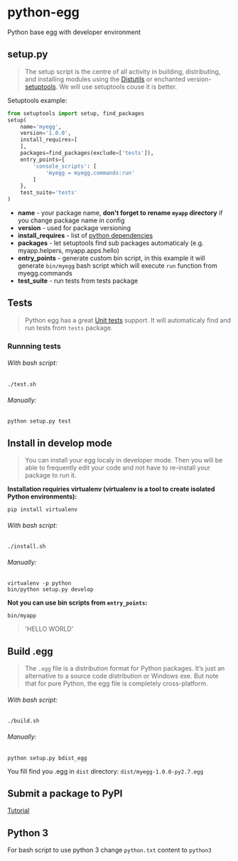 # python-egg
Python base egg with developer environment


## setup.py

> The setup script is the centre of all activity in building, distributing, and installing modules using the [Distutils](https://docs.python.org/2/distutils/setupscript.html) or enchanted version- [setuptools](http://setuptools.readthedocs.io/en/latest/setuptools.html). We will use setuptools couse it is better.

Setuptools example:

```python
from setuptools import setup, find_packages
setup(
    name='myegg',
    version='1.0.0',
    install_requires=[
    ],
    packages=find_packages(exclude=['tests']),
    entry_points={
        'console_scripts': [
            'myegg = myegg.commands:run'
        ]
    },
    test_suite='tests'
)
```

* **name** - your package name, **don't forget to rename `myapp` directory** if you change package name in config
* **version** - used for package versioning
* **install_requires** - list of [python dependencies](https://pypi.python.org/pypi)
* **packages** - let setuptools find sub packages automaticaly (e.g. myapp.helpers, myapp.apps.hello)
* **entry_points** - generate custom bin script, in this example it will generate `bin/myegg` bash script which will execute `run` function from myegg.commands
* **test_suite** - run tests from tests package

## Tests

> Python egg has a great [Unit tests](https://docs.python.org/2/library/unittest.html) support. It will automaticaly find and run tests from `tests` package.

### Runnning tests

###### With bash script:

```console
./test.sh
```

###### Manually:

```console
python setup.py test
```

## Install in develop mode

> You can install your egg localy in developer mode. Then you will be able to frequently edit your code and not have to re-install your package to run it.

**Installation requiries virtualenv (virtualenv is a tool to create isolated Python environments):**

```console
pip install virtualenv
```

###### With bash script:

```console
./install.sh
```

###### Manually:

```console
virtualenv -p python
bin/python setup.py develop
```

**Not you can use bin scripts from `entry_points`:**

```console
bin/myapp
```

> 'HELLO WORLD'

## Build .egg

> The `.egg` file is a distribution format for Python packages. It’s just an alternative to a source code distribution or Windows exe. But note that for pure Python, the egg file is completely cross-platform.

###### With bash script:

```console
./build.sh
```

###### Manually:

```console
python setup.py bdist_egg
```

You fill find you .egg in `dist` directory: `dist/myegg-1.0.0-py2.7.egg`

## Submit a package to PyPI

[Tutorial](https://packaging.python.org/tutorials/packaging-projects/)

## Python 3

For bash script to use python 3 change `python.txt` content to `python3`

